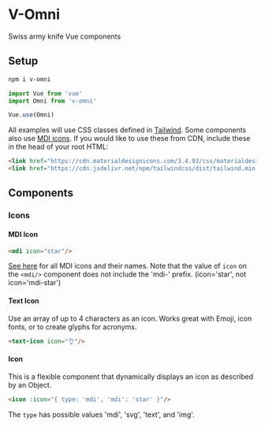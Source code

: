 # V-Omni

Swiss army knife Vue components

## Setup

```sh
npm i v-omni
```

```js
import Vue from 'vue'
import Omni from 'v-omni'

Vue.use(Omni)
```

All examples will use CSS classes defined in [Tailwind](https://tailwindcss.com/docs/what-is-tailwind). Some components also use [MDI icons](https://materialdesignicons.com/). If you would like to use these from CDN, include these in the head of your root HTML:

```html
<link href="https://cdn.materialdesignicons.com/3.4.93/css/materialdesignicons.min.css" rel="stylesheet">
<link href="https://cdn.jsdelivr.net/npm/tailwindcss/dist/tailwind.min.css" rel="stylesheet">
```

## Components

### Icons

#### MDI Icon

```html
<mdi icon="star"/>
```

[See here](https://cdn.materialdesignicons.com/3.4.93/) for all MDI icons and their names. Note that the value of `icon` on the `<mdi/>` component does not include the 'mdi-' prefix. (icon='star', not icon='mdi-star')

#### Text Icon

Use an array of up to 4 characters as an icon. Works great with Emoji, icon fonts, or to create glyphs for acronyms.

```html
<text-icon icon="👌"/>
```

#### Icon

This is a flexible component that dynamically displays an icon as described by an Object.

```html
<icon :icon="{ type: 'mdi', 'mdi': 'star' }"/>
```

The `type` has possible values 'mdi', 'svg', 'text', and 'img'.